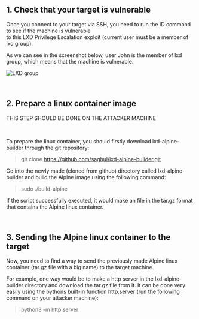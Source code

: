 <h2>1. Check that your target is vulnerable</h2>

Once you connect to your target via SSH, you need to run the ID command to see if the machine is vulnerable  
to this LXD Privilege Escalation exploit (current user must be a member of lxd group).

As we can see in the screenshot below, user John is the member of lxd group, which means that the machine is vulnerable.    
  
![LXD group](https://i.imgur.com/r8oFRyo.png)

<br>
    
<h2>2. Prepare a linux container image</h2>

THIS STEP SHOULD BE DONE ON THE ATTACKER MACHINE

<br>

To prepare the linux container, you should firstly download lxd-alpine-builder through the git repository:
> git clone https://github.com/saghul/lxd-alpine-builder.git

Go into the newly made (cloned from github) directory called lxd-alpine-builder and build the Alpine image using the following command:
> sudo ./build-alpine

If the script successfully executed, it would make an file in the tar.gz format that contains the Alpine linux container.

<br>

<h2>3. Sending the Alpine linux container to the target</h2>

Now, you need to find a way to send the previously made Alpine linux container (tar.gz file with a big name) to the target machine.

For example, one way would be to make a http server in the lxd-alpine-builder directory and download the tar.gz file from it.
It can be done very easily using the pythons built-in function http.server (run the following command on your attacker machine):
> python3 -m http.server
